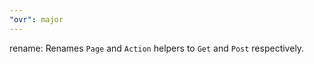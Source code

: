 ```yaml
---
"ovr": major
---
```


rename: Renames `Page` and `Action` helpers to `Get` and `Post` respectively.
